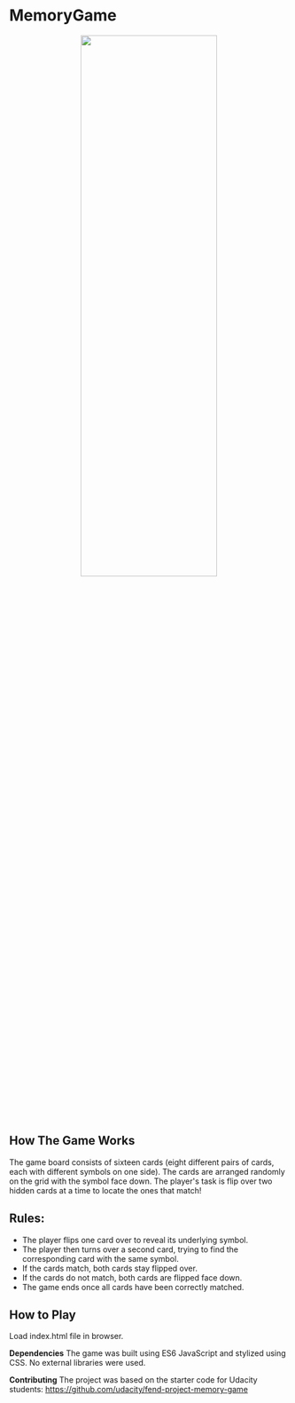 # MemoryGame

<p align="center">
  <img src="https://ucarecdn.com/578b4cdc-126d-4d5c-acef-81baf60ce809/" width="70%" height="50%" />
</p>

## How The Game Works
The game board consists of sixteen cards (eight different pairs of cards, each with different symbols on one side). The cards are arranged randomly on the grid with the symbol face down. The player's task is flip over two hidden cards at a time to locate the ones that match!

## Rules:

- The player flips one card over to reveal its underlying symbol.
- The player then turns over a second card, trying to find the corresponding card with the same symbol.
- If the cards match, both cards stay flipped over.
- If the cards do not match, both cards are flipped face down.
- The game ends once all cards have been correctly matched.


## How to Play
Load index.html file in browser.

<b>Dependencies</b>
The game was built using ES6 JavaScript and stylized using CSS. No external libraries were used.

<b>Contributing</b>
The project was based on the starter code for Udacity students: https://github.com/udacity/fend-project-memory-game
